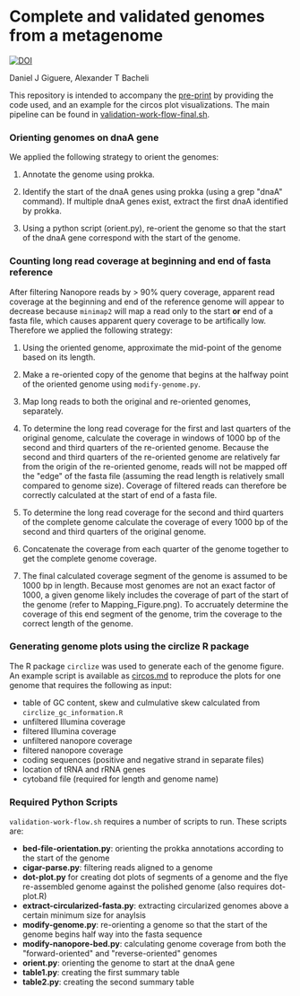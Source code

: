# Complete and validated genomes from a metagenome

[![DOI](https://zenodo.org/badge/253534844.svg)](https://zenodo.org/badge/latestdoi/253534844)

Daniel J Giguere, Alexander T Bacheli

This repository is intended to accompany the [pre-print](https://www.biorxiv.org/content/10.1101/2020.04.08.032540v1) by providing the code used, and an example for the circos plot visualizations. The main pipeline can be found in [validation-work-flow-final.sh](validation-work-flow-final.sh). 

### Orienting genomes on dnaA gene

We applied the following strategy to orient the genomes:

1. Annotate the genome using prokka.

2. Identify the start of the dnaA genes using prokka (using a grep "dnaA" command). If multiple dnaA genes exist, extract the first dnaA identified by prokka. 

3. Using a python script (orient.py), re-orient the genome so that the start of the dnaA gene correspond with the start of the genome. 

### Counting long read coverage at beginning and end of fasta reference

After filtering Nanopore reads by > 90% query coverage, apparent read coverage at the beginning and end of the reference genome will appear to decrease because `minimap2` will map a read only to the start **or** end of a fasta file, which causes apparent query coverage to be artifically low. Therefore we applied the following strategy:

1. Using the oriented genome, approximate the mid-point of the genome based on its length.

2. Make a re-oriented copy of the genome that begins at the halfway point of the oriented genome using `modify-genome.py`. 

3. Map long reads to both the original and re-oriented genomes, separately. 

4. To determine the long read coverage for the first and last quarters of the original genome, calculate the coverage in windows of 1000 bp of the second and third quarters of the re-oriented genome. Because the second and third quarters of the re-oriented genome are relatively far from the origin of the re-oriented genome, reads will not be mapped off the "edge" of the fasta file (assuming the read length is relatively small compared to genome size). Coverage of filtered reads can therefore be correctly calculated at the start of end of a fasta file.

5. To determine the long read coverage for the second and third quarters of the complete genome calculate the coverage of every 1000 bp of the second and third quarters of the original genome. 

6. Concatenate the coverage from each quarter of the genome together to get the complete genome coverage.

7. The final calculated coverage segment of the genome is assumed to be 1000 bp in length. Because most genomes are not an exact factor of 1000, a given genome likely includes the coverage of part of the start of the genome (refer to Mapping_Figure.png). To accruately determine the coverage of this end segment of the genome, trim the coverage to the correct length of the genome. 

### Generating genome plots using the circlize R package 

The R package `circlize` was used to generate each of the genome figure. An example script is available as [circos.md](circos.md) to reproduce the plots for one genome that requires the following as input:  

  - table of GC content, skew and culmulative skew calculated from `circlize_gc_information.R`
  - unfiltered Illumina coverage
  - filtered Illumina coverage
  - unfiltered nanopore coverage
  - filtered nanopore coverage
  - coding sequences (positive and negative strand in separate files)
  - location of tRNA and rRNA genes
  - cytoband file (required for length and genome name)

### Required Python Scripts

`validation-work-flow.sh` requires a number of scripts to run. These scripts are:
- __bed-file-orientation.py__: orienting the prokka annotations according to the start of the genome
- __cigar-parse.py__: filtering reads aligned to a genome
- __dot-plot.py__ for creating dot plots of segments of a genome and the flye re-assembled genome against the polished genome (also requires dot-plot.R)
- __extract-circularized-fasta.py__: extracting circularized genomes above a certain minimum size for anaylsis
- __modify-genome.py__: re-orienting a genome so that the start of the genome begins half way into the fasta sequence
- __modify-nanopore-bed.py__: calculating genome coverage from both the "forward-oriented" and "reverse-oriented" genomes
- __orient.py__: orienting the genome to start at the dnaA gene
- __table1.py__: creating the first summary table
- __table2.py__: creating the second summary table

